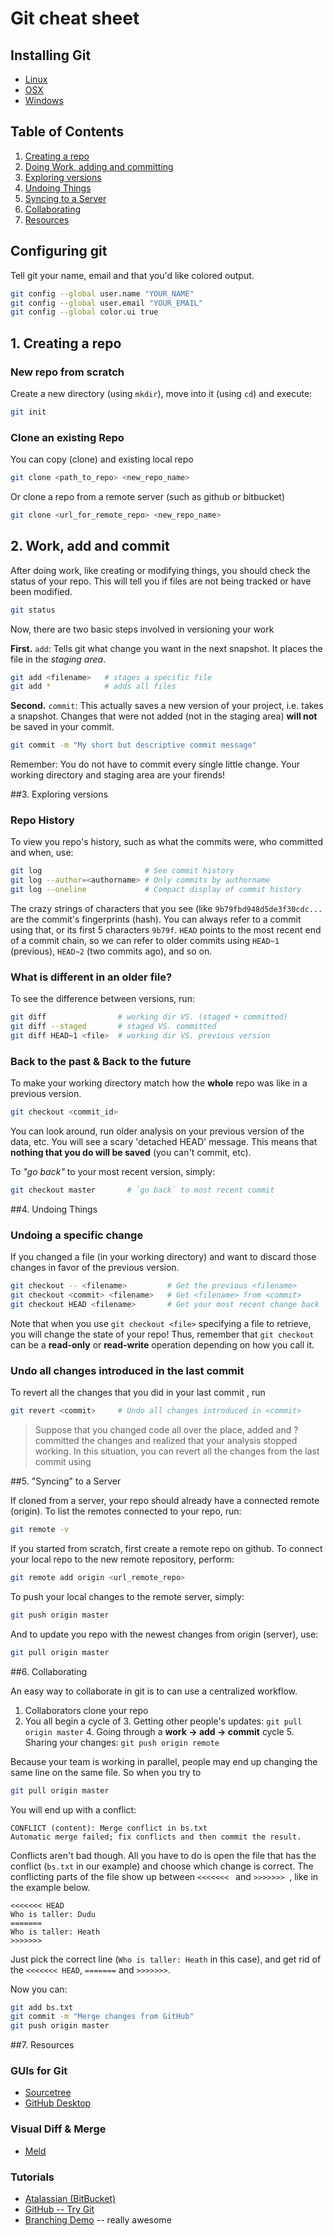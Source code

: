 # Git cheat sheet


## Installing Git

* [Linux](http://git-scm.com/download/linux)
* [OSX](http://git-scm.com/download/mac)
* [Windows](https://git-for-windows.github.io)


## Table of Contents

1. [Creating a repo](#create_repo)
2. [Doing Work, adding and committing](#work_add_commit)
3. [Exploring versions](#explore)
4. [Undoing Things](#undo)
5. [Syncing to a Server](#remote)
6. [Collaborating](#collaborate)
7. [Resources](#resources)


## Configuring git <a id="config"></a>

Tell git your name, email and that you'd like colored output.

```bash
git config --global user.name "YOUR_NAME"
git config --global user.email "YOUR_EMAIL"
git config --global color.ui true
```

## 1. Creating a repo <a id="create_repo"></a>

### New repo from scratch
Create a new directory (using `mkdir`), move into it (using `cd`) and execute:

```bash
git init
```

### Clone an existing Repo

You can copy (clone) and existing local repo

```bash
git clone <path_to_repo> <new_repo_name>
```

Or clone a repo from a remote server (such as github or bitbucket)

```bash
git clone <url_for_remote_repo> <new_repo_name>
```

## 2. Work, add and commit <a id="work_add_commit"></a>

After doing work, like creating or modifying things, you should check the status of your repo. This will tell you if files are not being tracked or have been modified.

```bash
git status
```

Now, there are two basic steps involved in versioning your work

**First.** `add`: Tells git what change you want in the next snapshot. It places the file in the _staging area_.

```bash
git add <filename>   # stages a specific file
git add *            # adds all files
```

**Second.** `commit`: This actually saves a new version of your project, i.e. takes a snapshot. Changes that were not added (not in the staging area) __will not__ be saved in your commit.

```bash
git commit -m "My short but descriptive commit message"
```

Remember: You do not have to commit every single little change. Your working directory and staging area are your firends!

##3. Exploring versions<a id="explore"></a>

### Repo History
To view you repo's history, such as what the commits were, who committed and when, use:

```bash
git log                       # See commit history
git log --author=<authorname> # Only commits by authorname
git log --oneline             # Compact display of commit history
```

The crazy strings of characters that you see (like `9b79fbd948d5de3f30cdc...` are the commit's fingerprints (hash). You can always refer to a commit using that, or its first 5 characters `9b79f`. `HEAD` points to the most recent end of a commit chain, so we can refer to older commits using `HEAD~1` (previous), `HEAD~2` (two commits ago), and so on.


### What is different in an older file?

To see the difference between versions, run:

```bash
git diff                # working dir VS. (staged + committed)
git diff --staged       # staged VS. committed
git diff HEAD~1 <file>  # working dir VS. previous version
```

### Back to the past & Back to the future

To make your working directory match how the **whole** repo was like in a previous version. 

```bash
git checkout <commit_id>
```

You can look around, run older analysis on your previous version of the data, etc. You will see a scary 'detached HEAD' message. This means that __nothing that you do will be saved__ (you can't commit, etc).

To _"go back"_ to your most recent version, simply:

```bash
git checkout master       # `go back` to most recent commit
```

##4. Undoing Things <a id="undo"></a>

### Undoing a specific change

If you changed a file (in your working directory) and want to discard those changes in favor of the previous version.

```bash
git checkout -- <filename>         # Get the previous <filename>
git checkout <commit> <filename>   # Get <filename> from <commit>
git checkout HEAD <filename>       # Get your most recent change back
```

Note that when you use `git checkout <file>` specifying a file to retrieve, you will change the state of your repo! Thus, remember that `git checkout` can be a __read-only__ or __read-write__ operation depending on how you call it.

### Undo all changes introduced in the last commit

To revert all the changes that you did in your last commit <commit>, run 

```bash
git revert <commit>     # Undo all changes introduced in <commit>
```

>Suppose that you changed code all over the place, added and ?committed the changes and realized that your analysis stopped working.
In this situation, you can revert all the changes from the last commit using


##5. "Syncing" to a Server <a id="remote"></a>

If cloned from a server, your repo should already have a connected remote (origin). To list the remotes connected to your repo, run:

```bash
git remote -v
```

If you started from scratch, first create a remote repo on github. To connect your local repo to the new remote repository, perform:

```bash
git remote add origin <url_remote_repo>
```

To push your local changes to the remote server, simply:

```bash
git push origin master
```

And to update you repo with the newest changes from origin (server), use:

```bash
git pull origin master
```

##6. Collaborating <a id="collaborate"></a>

An easy way to collaborate in git is to can use a centralized workflow.

1. Collaborators clone your repo
2. You all begin a cycle of
   3. Getting other people's updates: `git pull origin master`
   4. Going through a **work -> add -> commit** cycle
   5. Sharing your changes: `git push origin remote`

Because your team is working in parallel, people may end up changing the same line on the same file. So when you try to

```bash
git pull origin master
```
 
You will end up with a conflict:

```
CONFLICT (content): Merge conflict in bs.txt
Automatic merge failed; fix conflicts and then commit the result.
```

Conflicts aren't bad though. All you have to do is open the file that has the conflict (`bs.txt` in our example) and choose which change is correct. The conflicting parts of the file show up between `<<<<<<< ` and `>>>>>>> `, like in the example below.

```
<<<<<<< HEAD
Who is taller: Dudu
=======
Who is taller: Heath
>>>>>>> 
```

Just pick the correct line (`Who is taller: Heath` in this case), and get rid of the `<<<<<<< HEAD`, `=======` and `>>>>>>>`.

Now you can:

```bash
git add bs.txt
git commit -m "Merge changes from GitHub"
git push origin master
```

##7. Resources <a id="resources"></a>

### GUIs for Git
* [Sourcetree](https://www.sourcetreeapp.com)
* [GitHub Desktop](https://desktop.github.com)

### Visual Diff & Merge
* [Meld](http://meldmerge.org)

### Tutorials
* [Atalassian (BitBucket)](https://www.atlassian.com/git/tutorials)
* [GitHub -- Try Git](https://try.github.io/levels/1/challenges/1)
* [Branching Demo](http://pcottle.github.io/learnGitBranching/?NODEMO) -- really awesome


